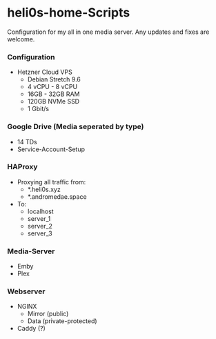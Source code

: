 # heli0s-home-Scripts

Configuration for my all in one media server. Any updates and fixes are welcome.

### Configuration
* Hetzner Cloud VPS
  * Debian Stretch 9.6
  * 4 vCPU - 8 vCPU
  * 16GB - 32GB RAM
  * 120GB NVMe SSD
  * 1 Gbit/s
  
### Google Drive (Media seperated by type)
* 14 TDs
* Service-Account-Setup

### HAProxy
* Proxying all traffic from:
  * *.heli0s.xyz
  * *.andromedae.space
* To:
  * localhost
  * server_1
  * server_2
  * server_3

### Media-Server
* Emby
* Plex

### Webserver
* NGINX
  * Mirror (public)
  * Data (private-protected)
* Caddy (?)
